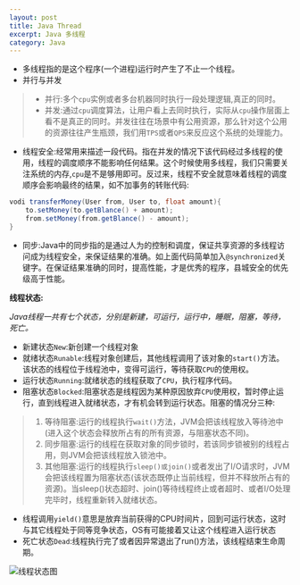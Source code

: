 ```yaml
---
layout: post
title: Java Thread
excerpt: Java 多线程
category: Java
---
```


- 多线程指的是这个程序(一个进程)运行时产生了不止一个线程。
- 并行与并发

> - 并行:多个`cpu`实例或者多台机器同时执行一段处理逻辑,真正的同时。
> - 并发:通过`cpu`调度算法，让用户看上去同时执行，实际从`cpu`操作层面上看不是真正的同时。并发往往在场景中有公用资源，那么针对这个公用的资源往往产生瓶颈，我们用`TPS`或者`QPS`来反应这个系统的处理能力。

- 线程安全:经常用来描述一段代码。指在并发的情况下该代码经过多线程的使用，线程的调度顺序不能影响任何结果。这个时候使用多线程，我们只需要关注系统的内存,`cpu`是不是够用即可。反过来，线程不安全就意味着线程的调度顺序会影响最终的结果，如不加事务的转账代码:

```java
vodi transferMoney(User from, User to, float amount){
    to.setMoney(to.getBlance() + amount);
    from.setMoney(from.getBlance() - amount);
}
```

- 同步:Java中的同步指的是通过人为的控制和调度，保证共享资源的多线程访问成为线程安全，来保证结果的准确。如上面代码简单加入`@synchronized`关键字。在保证结果准确的同时，提高性能，才是优秀的程序，县城安全的优先级高于性能。

**线程状态:**

*Java线程一共有七个状态，分别是新建，可运行，运行中，睡眠，阻塞，等待，死亡。*

- 新建状态`New`:新创建一个线程对象
- 就绪状态`Runable`:线程对象创建后，其他线程调用了该对象的`start()`方法。该状态的线程位于线程池中，变得可运行，等待获取`CPU`的使用权。
- 运行状态`Running`:就绪状态的线程获取了`CPU`，执行程序代码。
- 阻塞状态`Blocked`:阻塞状态是线程因为某种原因放弃`CPU`使用权，暂时停止运行，直到线程进入就绪状态，才有机会转到运行状态。阻塞的情况分三种:

> 1. 等待阻塞:运行的线程执行`wait()`方法，JVM会把该线程放入等待池中(进入这个状态会释放所占有的所有资源，与阻塞状态不同)。
> 3. 同步阻塞:运行的线程在获取对象的同步锁时，若该同步锁被别的线程占用，则JVM会把该线程放入锁池中。
> 4. 其他阻塞:运行的线程执行`sleep()或join()`或者发出了I/O请求时，JVM会把该线程置为阻塞状态(该状态既停止当前线程，但并不释放所占有的资源)。当sleep()状态超时、join()等待线程终止或者超时、或者I/O处理完毕时，线程重新转入就绪状态。

- 线程调用`yield()`意思是放弃当前获得的CPU时间片，回到可运行状态，这时与其它线程处于同等竞争状态，OS有可能接着又让这个线程进入运行状态
- 死亡状态`Dead`:线程执行完了或者因异常退出了run()方法，该线程结束生命周期。

![线程状态图](http://ifeve.com/wp-content/uploads/2014/08/threads2.gif)
